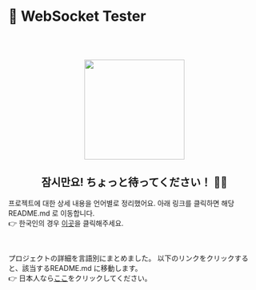 # 🧪 WebSocket Tester 

<br>

<br>

<br>

<div align="center">
  <img src="https://blogger.googleusercontent.com/img/b/R29vZ2xl/AVvXsEgP163OTFJQlH4bU9IVWjUIF-yx9FEE9qrgL0KuOL9XDVuXTwcfAFLqgJkMO1427ecaXgWzwlbh-TN22cVUI9HcdeJH_tK_bEieGYdYV1gQVYSs3-OteePKwhE4ypsTPvhKsdcVfDZx_GZS/s1600/shigoto_zaitaku_cat_woman.png" width=200/>
</div>

<div align="center">
<h2> 잠시만요! ちょっと待ってください！ 🙋‍♀️ </h3>
</div>

프로젝트에 대한 상세 내용을 언어별로 정리했어요. 아래 링크를 클릭하면 해당 README.md 로 이동합니다. <br>
👉 한국인의 경우 [이곳](https://github.com/sieunnnn/TravelPlanner/blob/BE/docs/README-kr.md)을 클릭해주세요. <br>

<br>

プロジェクトの詳細を言語別にまとめました。 以下のリンクをクリックすると、該当するREADME.md に移動します。<br>
👉 日本人なら[ここ](https://github.com/sieunnnn/TravelPlanner/blob/BE/docs/README-jp.md)をクリックしてください。


<br>

<br>

<br>
